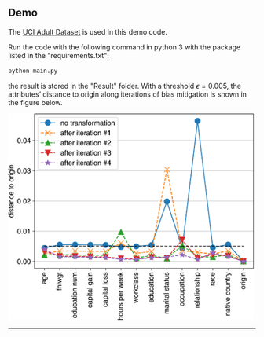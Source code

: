 ## Demo

The  [UCI Adult Dataset](https://archive.ics.uci.edu/ml/datasets/adult) is used in this demo code.

Run the code with the following command in python 3 with the package listed in the "requirements.txt":

```python
python main.py
```

the result is stored in the "Result" folder. With a threshold $\epsilon=0.005$, the attributes’ distance to origin along iterations of bias mitigation is shown in the figure below.

<img src="Result\Figure5.png" alt="Figure5" width="500px" />

---



